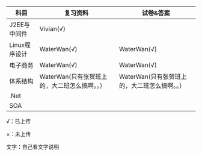 | 科目        | 复习资料                        | 试卷&答案                       |
| --------- | --------------------------- | --------------------------- |
| J2EE与中间件  | Vivian(√)                   |                             |
| Linux程序设计 | WaterWan(√)                 | WaterWan(√)                 |
| 电子商务      | WaterWan(√)                 | WaterWan(√)                 |
| 体系结构      | WaterWan(只有张贺班上的，大二班怎么搞啊。。） | WaterWan(只有张贺班上的，大二班怎么搞啊。。） |
| .Net      |                             |                             |
| SOA       |                             |                             |

√：已上传

×：未上传

文字：自己看文字说明

